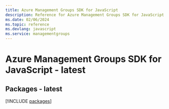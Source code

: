 ```yaml
---
title: Azure Management Groups SDK for JavaScript
description: Reference for Azure Management Groups SDK for JavaScript
ms.date: 02/06/2024
ms.topic: reference
ms.devlang: javascript
ms.service: managementgroups
---
```

# Azure Management Groups SDK for JavaScript - latest
## Packages - latest
[!INCLUDE [packages](management-groups-index.md)]